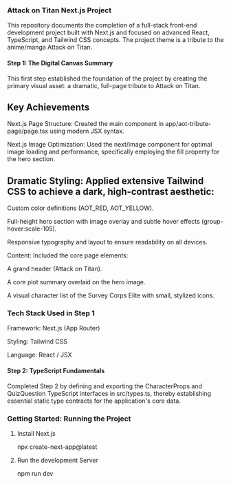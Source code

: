 ### Attack on Titan Next.js Project 

This repository documents the completion of a full-stack front-end development project built with Next.js and focused on advanced React, TypeScript, and Tailwind CSS concepts. The project theme is a tribute to the anime/manga Attack on Titan.


#### Step 1: The Digital Canvas Summary
This first step established the foundation of the project by creating the primary visual asset: a dramatic, full-page tribute to Attack on Titan.

## Key Achievements
Next.js Page Structure: Created the main component in app/aot-tribute-page/page.tsx using modern JSX syntax.

Next.js Image Optimization: Used the next/image component for optimal image loading and performance, specifically employing the fill property for the hero section.

## Dramatic Styling: Applied extensive Tailwind CSS to achieve a dark, high-contrast aesthetic:

Custom color definitions (AOT_RED, AOT_YELLOW).

Full-height hero section with image overlay and subtle hover effects (group-hover:scale-105).

Responsive typography and layout to ensure readability on all devices.

Content: Included the core page elements:

A grand header (Attack on Titan).

A core plot summary overlaid on the hero image.

A visual character list of the Survey Corps Elite with small, stylized icons.



### Tech Stack Used in Step 1

Framework: Next.js (App Router)

Styling: Tailwind CSS

Language: React / JSX

#### Step 2: TypeScript Fundamentals

Completed Step 2 by defining and exporting the CharacterProps and QuizQuestion TypeScript interfaces in src/types.ts, thereby establishing essential static type contracts for the application's core data.


### Getting Started: Running the Project

1. Install Next.js

    npx create-next-app@latest

2. Run the development Server

    npm run dev


